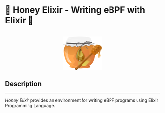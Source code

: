 # 🍯 Honey Elixir - Writing eBPF with Elixir 🍯

<p align="center">
  </br>
  <img alt="Logo do projeto" src="./docs/honey.png" width="25%" height="auto"/>
</p>

## Description
---
*Honey Elixir* provides an environment for writing eBPF programs using Elixir Programming Language.
